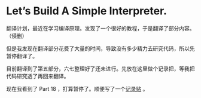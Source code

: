 # Let’s Build A Simple Interpreter. 

翻译计划，最近在学习编译原理。发现了一个很好的教程，于是翻译了部分内容。（侵删）

但是我发现在翻译部分花费了大量的时间，导致没有多少精力去研究代码，所以先暂停翻译了。

目前翻译到了第五部分，六七整理好了还未进行。先放在这里做个记录把，等我把代码研究透了再回来翻译。

现在我看到了 Part 18 ，打算暂停了。顺便写了一个[记录贴](https://blog.weijiew.com/2021/02/22-lsbasi-summary/) 。
